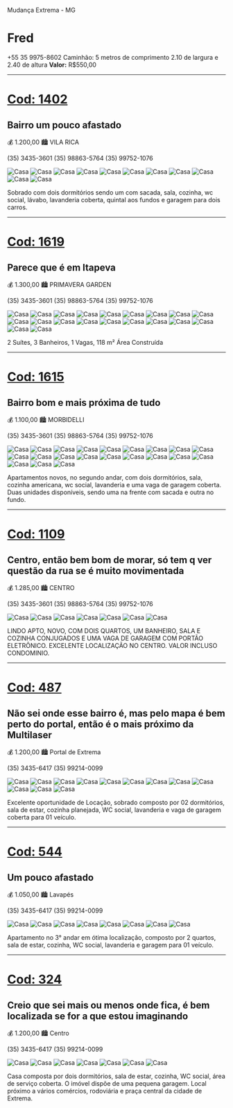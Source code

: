 Mudança Extrema - MG

# Fred

+55 35 9975-8602
Caminhão: 5 metros de comprimento 2.10 de largura e 2.40 de altura
**Valor:** R\$550,00

---

# [Cod: 1402](http://wandreimoveis.com.br/imoveis/para-locacao/em-extrema/no-bairro-vila-rica/casa-padrao/id-1408.html)

## Bairro um pouco afastado

💰 1.200,00
🏙 VILA RICA

(35) 3435-3601
(35) 98863-5764
(35) 99752-1076

![Casa](https://i.imgur.com/UzXh9RD.jpg)
![Casa](https://i.imgur.com/3lC4HCm.jpg)
![Casa](https://i.imgur.com/1PXmWoT.jpg)
![Casa](https://i.imgur.com/k7YcaV4.jpg)
![Casa](https://i.imgur.com/cJ0PY6e.jpg)
![Casa](https://i.imgur.com/luuzade.jpg)
![Casa](https://i.imgur.com/1hqrT4y.jpg)
![Casa](https://i.imgur.com/6fJ8Sx0.jpg)
![Casa](https://i.imgur.com/NIxlyy5.jpg)
![Casa](https://i.imgur.com/D0fEL3B.jpg)
![Casa](https://i.imgur.com/2ZuDwty.jpg)

Sobrado com dois dormitórios sendo um com sacada, sala, cozinha, wc social, lávabo,
lavanderia coberta, quintal aos fundos e garagem para dois carros.

---

# [Cod: 1619](http://wandreimoveis.com.br/imoveis/para-venda-ou-locacao/em-itapeva/no-bairro-primavera-garden/casa-padrao/id-1627.html)

## Parece que é em Itapeva

💰 1.300,00
🏙 PRIMAVERA GARDEN

(35) 3435-3601
(35) 98863-5764
(35) 99752-1076

![Casa](https://i.imgur.com/6xxgyti.jpg)
![Casa](https://i.imgur.com/ax9XNam.jpg)
![Casa](https://i.imgur.com/i7tJtqX.jpg)
![Casa](https://i.imgur.com/j4R9WH3.jpg)
![Casa](https://i.imgur.com/XQDwNh7.jpg)
![Casa](https://i.imgur.com/zSPgkdh.jpg)
![Casa](https://i.imgur.com/jj5TPtb.jpg)
![Casa](https://i.imgur.com/HbluVif.jpg)
![Casa](https://i.imgur.com/jEXFO0z.jpg)
![Casa](https://i.imgur.com/ZcDyPEs.jpg)
![Casa](https://i.imgur.com/yZnhitO.jpg)
![Casa](https://i.imgur.com/dOwGxxe.jpg)
![Casa](https://i.imgur.com/ykyyCrd.jpg)
![Casa](https://i.imgur.com/MYwDy4r.jpg)
![Casa](https://i.imgur.com/NtZT05N.jpg)
![Casa](https://i.imgur.com/jrH513B.jpg)
![Casa](https://i.imgur.com/KuO89aL.jpg)
![Casa](https://i.imgur.com/qaehgmE.jpg)
![Casa](https://i.imgur.com/8NauCr8.jpg)
![Casa](https://i.imgur.com/aZS3FGh.jpg)

2 Suítes, 3 Banheiros, 1 Vagas, 118 m² Área Construída

---

# [Cod: 1615](http://wandreimoveis.com.br/imoveis/para-locacao/em-extrema/no-bairro-morbidelli/apartamento-padrao/id-1623.html)

## Bairro bom e mais próxima de tudo

💰 1.100,00
🏙 MORBIDELLI

(35) 3435-3601
(35) 98863-5764
(35) 99752-1076

![Casa](https://i.imgur.com/9X2wFb2.jpg)
![Casa](https://i.imgur.com/Nk9aWBj.jpg)
![Casa](https://i.imgur.com/PX7tNxo.jpg)
![Casa](https://i.imgur.com/DAFvXvQ.jpg)
![Casa](https://i.imgur.com/y2wavxP.jpg)
![Casa](https://i.imgur.com/20Svlsm.jpg)
![Casa](https://i.imgur.com/2NHK7Pe.jpg)
![Casa](https://i.imgur.com/EpBlAZr.jpg)
![Casa](https://i.imgur.com/Qjl43qz.jpg)
![Casa](https://i.imgur.com/5F9crUv.jpg)
![Casa](https://i.imgur.com/Hleiqgd.jpg)
![Casa](https://i.imgur.com/2EiIv4P.jpg)
![Casa](https://i.imgur.com/Xnn6nJP.jpg)
![Casa](https://i.imgur.com/CtT15jK.jpg)
![Casa](https://i.imgur.com/Zc5ggNS.jpg)
![Casa](https://i.imgur.com/AR96F8B.jpg)
![Casa](https://i.imgur.com/Xv3AqZH.jpg)
![Casa](https://i.imgur.com/nO2YIbI.jpg)
![Casa](https://i.imgur.com/aH26AJA.jpg)
![Casa](https://i.imgur.com/Ho0yi6K.jpg)
![Casa](https://i.imgur.com/4cmge1c.jpg)

Apartamentos novos, no segundo andar, com dois dormitórios, sala,
cozinha americana, wc social, lavanderia e uma vaga de garagem coberta.
Duas unidades disponíveis, sendo uma na frente com sacada e outra no fundo.

---

# [Cod: 1109](http://wandreimoveis.com.br/imoveis/para-locacao/em-extrema/no-bairro-centro/apartamento-padrao/id-1111.html)

## Centro, então bem bom de morar, só tem q ver questão da rua se é muito movimentada

💰 1.285,00
🏙 CENTRO

(35) 3435-3601
(35) 98863-5764
(35) 99752-1076

![Casa](https://i.imgur.com/YVK18bj.jpg)
![Casa](https://i.imgur.com/etvwRB5.jpg)
![Casa](https://i.imgur.com/5tXu5wV.jpg)
![Casa](https://i.imgur.com/1NYHAH0.jpg)
![Casa](https://i.imgur.com/4radGTk.jpg)
![Casa](https://i.imgur.com/M165GOh.jpg)
![Casa](https://i.imgur.com/hO4c7AI.jpg)

LINDO APTO, NOVO, COM DOIS QUARTOS, UM BANHEIRO, SALA E COZINHA CONJUGADOS
E UMA VAGA DE GARAGEM COM PORTÃO ELETRÔNICO. EXCELENTE LOCALIZAÇÃO NO CENTRO.
VALOR INCLUSO CONDOMINIO.

---

# [Cod: 487](http://lorenzocorretor.com.br/imoveis/para-locacao/em-extrema/no-bairro-portal-de-extrema/casa-sobrado/id-567.html)

## Não sei onde esse bairro é, mas pelo mapa é bem perto do portal, então é o mais próximo da Multilaser

💰 1.200,00
🏙 Portal de Extrema

(35) 3435-6417
(35) 99214-0099

![Casa](https://i.imgur.com/qdwdFy6.jpg)
![Casa](https://i.imgur.com/nZspCQz.jpg)
![Casa](https://i.imgur.com/HAhsvbB.jpg)
![Casa](https://i.imgur.com/F6mXgya.jpg)
![Casa](https://i.imgur.com/Re3234W.jpg)
![Casa](https://i.imgur.com/6fcfqGV.jpg)
![Casa](https://i.imgur.com/ODHfM8j.jpg)
![Casa](https://i.imgur.com/Tf0TfNv.jpg)
![Casa](https://i.imgur.com/uiZSNeh.jpg)
![Casa](https://i.imgur.com/rGeiZws.jpg)
![Casa](https://i.imgur.com/hTyar8C.jpg)
![Casa](https://i.imgur.com/zPcc7lB.jpg)

Excelente oportunidade de Locação, sobrado composto por 02 dormitórios,
sala de estar, cozinha planejada, WC social, lavanderia e vaga de garagem coberta para 01 veículo.

---

# [Cod: 544](http://lorenzocorretor.com.br/imoveis/para-locacao/em-extrema/no-bairro-lavapes/apartamento-padrao/id-624.html)

## Um pouco afastado

💰 1.050,00
🏙 Lavapés

(35) 3435-6417
(35) 99214-0099

![Casa](https://i.imgur.com/iZQAH4q.jpg)
![Casa](https://i.imgur.com/8bG6xbu.jpg)
![Casa](https://i.imgur.com/dQ2Se06.jpg)
![Casa](https://i.imgur.com/NxNijSG.jpg)
![Casa](https://i.imgur.com/O7XFUIx.jpg)
![Casa](https://i.imgur.com/9Pt5J5U.jpg)
![Casa](https://i.imgur.com/GpLmY30.jpg)
![Casa](https://i.imgur.com/ugI7NxT.jpg)

Apartamento no 3° andar em ótima localização, composto por 2 quartos,
sala de estar, cozinha, WC social, lavanderia e garagem para 01 veículo.

---

# [Cod: 324](http://lorenzocorretor.com.br/imoveis/para-locacao/em-extrema/no-bairro-centro/casa-padrao/id-404.html)

## Creio que sei mais ou menos onde fica, é bem localizada se for a que estou imaginando

💰 1.200,00
🏙 Centro

(35) 3435-6417
(35) 99214-0099

![Casa](https://i.imgur.com/d6KHm4u.jpg)
![Casa](https://i.imgur.com/XnfJGoH.jpg)
![Casa](https://i.imgur.com/VGdzFOZ.jpg)
![Casa](https://i.imgur.com/eBS185g.jpg)
![Casa](https://i.imgur.com/QB8Hckp.jpg)
![Casa](https://i.imgur.com/DOZKNQT.jpg)
![Casa](https://i.imgur.com/eWbtqcc.jpg)

Casa composta por dois dormitórios, sala de estar, cozinha, WC social,
área de serviço coberta. O imóvel dispõe de uma pequena garagem. Local
próximo a vários comércios, rodoviária e praça central da cidade de Extrema.
